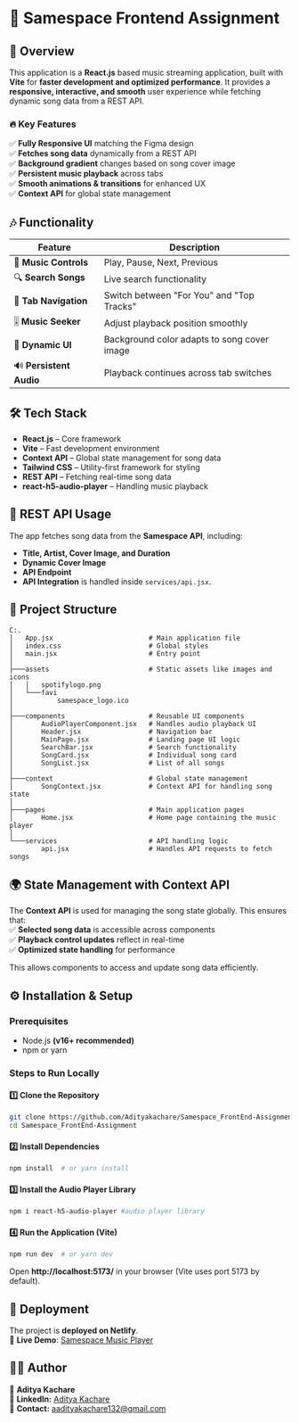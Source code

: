 # 🎵 Samespace Frontend Assignment

## 🚀 Overview  
This application is a **React.js** based music streaming application, built with **Vite** for **faster development and optimized performance**. It provides a **responsive, interactive, and smooth** user experience while fetching dynamic song data from a REST API.

### 🔥 **Key Features**  
✅ **Fully Responsive UI** matching the Figma design  
✅ **Fetches song data** dynamically from a REST API  
✅ **Background gradient** changes based on song cover image  
✅ **Persistent music playback** across tabs  
✅ **Smooth animations & transitions** for enhanced UX  
✅ **Context API** for global state management  



## 🎶 **Functionality**  

| Feature                | Description |
|------------------------|-------------|
 🎵 **Music Controls**  | Play, Pause, Next, Previous 
| 🔍 **Search Songs**    | Live search functionality |
| 🔄 **Tab Navigation**  | Switch between "For You" and "Top Tracks" |
| 🎚️ **Music Seeker**    | Adjust playback position smoothly |
| 🎨 **Dynamic UI**      | Background color adapts to song cover image |
| 🔊 **Persistent Audio**| Playback continues across tab switches |



## 🛠️ **Tech Stack**  
- **React.js** – Core framework
- **Vite** – Fast development environment
- **Context API** – Global state management for song data
- **Tailwind CSS** – Utility-first framework for styling
- **REST API** – Fetching real-time song data
- **react-h5-audio-player** – Handling music playback



## 📡 **REST API Usage**  
The app fetches song data from the **Samespace API**, including:  
- **Title, Artist, Cover Image, and Duration**  
- **Dynamic Cover Image**
- **API Endpoint**  
- **API Integration** is handled inside `services/api.jsx`.  



## 📂 **Project Structure**  

```
C:.
│   App.jsx                        # Main application file
│   index.css                      # Global styles
│   main.jsx                       # Entry point
│
├───assets                         # Static assets like images and icons
│   │   spotifylogo.png
│   └───favi
│           samespace_logo.ico
│
├───components                     # Reusable UI components
│       AudioPlayerComponent.jsx   # Handles audio playback UI
│       Header.jsx                 # Navigation bar
│       MainPage.jsx               # Landing page UI logic
│       SearchBar.jsx              # Search functionality
│       SongCard.jsx               # Individual song card
│       SongList.jsx               # List of all songs
│
├───context                        # Global state management
│       SongContext.jsx            # Context API for handling song state
│
├───pages                          # Main application pages
│       Home.jsx                   # Home page containing the music player
│
└───services                       # API handling logic
        api.jsx                    # Handles API requests to fetch songs
```



## 🌍 **State Management with Context API**  
The **Context API** is used for managing the song state globally. This ensures that:  
✅ **Selected song data** is accessible across components  
✅ **Playback control updates** reflect in real-time  
✅ **Optimized state handling** for performance  

This allows components to access and update song data efficiently.  

## ⚙️ **Installation & Setup**  

### **Prerequisites**  
- Node.js **(v16+ recommended)**  
- npm or yarn  

### **Steps to Run Locally**  

#### 1️⃣ Clone the Repository  
```sh
git clone https://github.com/Adityakachare/Samespace_FrontEnd-Assignment.git
cd Samespace_FrontEnd-Assignment
```

#### 2️⃣ Install Dependencies  
```sh
npm install  # or yarn install
```

#### 3️⃣ Install the Audio Player Library
```sh
npm i react-h5-audio-player #audio player library
```

#### 4️⃣ Run the Application (Vite)
```sh
npm run dev  # or yarn dev
```

Open **http://localhost:5173/** in your browser (Vite uses port 5173 by default).



## 🚀 **Deployment**  
The project is **deployed on Netlify**.  
🔗 **Live Demo**: [Samespace Music Player](https://ssmusicplayerui.netlify.app/)  





## 👨‍💻 **Author**  
👤 **Aditya Kachare**  
📌 **LinkedIn:** [Aditya Kachare](https://www.linkedin.com/in/adityakachare/)  
📧 **Contact:** aadityakachare132@gmail.com  
